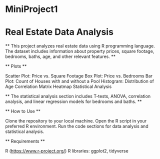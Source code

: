 # MiniProject1

# Real Estate Data Analysis

** This project analyzes real estate data using R programming language. The dataset includes information about property prices, square footage, bedrooms, baths, age, and other relevant features. **

** Plots **

Scatter Plot: Price vs. Square Footage
Box Plot: Price vs. Bedrooms
Bar Plot: Count of Houses with and without a Pool
Histogram: Distribution of Age
Correlation Matrix Heatmap
Statistical Analysis

** The statistical analysis section includes T-tests, ANOVA, correlation analysis, and linear regression models for bedrooms and baths. **

** How to Use **

Clone the repository to your local machine.
Open the R script in your preferred R environment.
Run the code sections for data analysis and statistical analysis.

** Requirements **

R (https://www.r-project.org/)
R libraries: ggplot2, tidyverse
